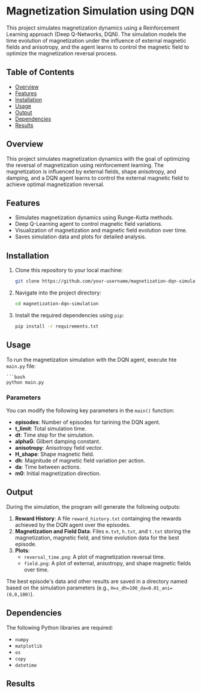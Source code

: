 # Magnetization Simulation using DQN

This project simulates magnetization dynamics using a Reinforcement Learning approach (Deep Q-Networks, DQN). The simulation models the time evolution of magnetization under the influence of external magnetic fields and anisotropy, and the agent learns to control the magnetic field to optimize the magnetization reversal process.

## Table of Contents

- [Overview](#overview)
- [Features](#features)
- [Installation](#installation)
- [Usage](#usage)
- [Output](#output)
- [Dependencies](#dependencies)
- [Results](#results)

## Overview

This project simulates magnetization dynamics with the goal of optimizing the reversal of magnetization using reinforcement learning. The magnetization is influenced by external fields, shape anisotropy, and damping, and a DQN agent learns to control the external magnetic field to achieve optimal magnetization reversal.

## Features

- Simulates magnetization dynamics using Runge-Kutta methods.
- Deep Q-Learning agent to control magnetic field variations.
- Visualization of magnetization and magnetic field evolution over time.
- Saves simulation data and plots for detailed analysis.

## Installation

1. Clone this repository to your local machine:

   ```bash
   git clone https://github.com/your-username/magnetization-dqn-simulation.git

2. Navigate into the project directory:

   ```bash
   cd magnetization-dqn-simulation

3. Install the required dependencies using `pip`:

   ```bash
   pip install -r requirements.txt

## Usage

To run the magnetization simulation with the DQN agent, execute hte `main.py` file:

    ```bash
    python main.py

### Parameters

You can modify the following key parameters in the `main()` function:
- **episodes**: Number of episodes for tarining the DQN agent.
- **t_limit**: Total simulation time.
- **dt**: Time step for the simulation.
- **alphaG**: Gilbert damping constant.
- **anisotropy**: Anisotropy field vector.
- **H_shape**: Shape magnetic field.
- **dh**: Magnitude of magnetic field variation per action.
- **da**: Time between actions.
- **m0**: Initial magnetization direction.

## Output

During the simulation, the program will generate the following outputs:
 1. **Reward History**: A file `reward_history.txt` containging the rewards achieved by the DQN agent over the episodes.
 2. **Magnetization and Field Data**: Files `m.txt`, `h.txt`, and `t.txt` storing the magnetization, magnetic field, and time evolution data for the best episode.
 3. **Plots**:
    - `reversal_time.png`: A plot of magnetization reversal time.
    - `field.png`: A plot of external, anisotropy, and shape magnetic fields over time.
   
The best episode's data and other results are saved in a directory named based on the simulation parameters (e.g., `H=x_dh=100_da=0.01_ani=(0,0,100)`).

## Dependencies

The following Python libraries are required:
- `numpy`
- `matplotlib`
- `os`
- `copy`
- `datetime`

## Results




